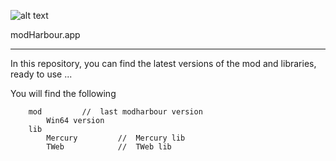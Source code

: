 ﻿![alt text](https://github.com/carles9000/carles9000.github.io/blob/main/images/mini-modharbour.png)

modHarbour.app
<hr>

In this repository, you can find the latest versions of the mod and libraries, ready to use ... 

You will find the following


		mod			//	last modharbour version 					
			Win64 version
		lib			
			Mercury			//	Mercury lib
			TWeb			//	TWeb lib
			
